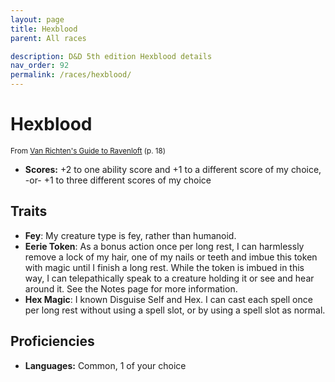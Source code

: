 ```yaml
---
layout: page
title: Hexblood
parent: All races

description: D&D 5th edition Hexblood details
nav_order: 92
permalink: /races/hexblood/
---
```


# Hexblood

<small>From <a target="_blank" href="https://dnd.wizards.com/products/van-richtens-guide-ravenloft">Van Richten's Guide to Ravenloft</a> (p. 18)</small>

- **Scores:** +2 to one ability score and +1 to a different score of my choice, -or- +1 to three different scores of my choice

## Traits

- **Fey**: My creature type is fey, rather than humanoid.
- **Eerie Token**: As a bonus action once per long rest, I can harmlessly remove a lock of my hair, one of my nails or teeth and imbue this token with magic until I finish a long rest. While the token is imbued in this way, I can telepathically speak to a creature holding it or see and hear around it. See the Notes page for more information.
- **Hex Magic**: I known Disguise Self and Hex. I can cast each spell once per long rest without using a spell slot, or by using a spell slot as normal.

## Proficiencies

- **Languages:** Common, 1 of your choice